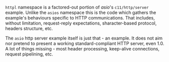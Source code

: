 `httpl` namespace is a factored-out portion of _asio_'s `c11/http/server` example. Unlike the `asios` namespace this is the code which gathers the example's behaviours specific to HTTP communications. That includes, without limitation, request-reply expectations, sharacter-based protocol, headers structure, etc.
 
 The `asio` http server example itself is just that - an example. It does not aim nor pretend to present a working standard-compliant HTTP server, even 1.0. A lot of things missing - most header processing, keep-alive connections, request pipelining, etc.
